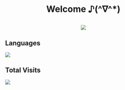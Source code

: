<!--### Hi there 👋-->

<!--
**Mzying2001/Mzying2001** is a ✨ _special_ ✨ repository because its `README.md` (this file) appears on your GitHub profile.

Here are some ideas to get you started:

- 🔭 I’m currently working on ...
- 🌱 I’m currently learning ...
- 👯 I’m looking to collaborate on ...
- 🤔 I’m looking for help with ...
- 💬 Ask me about ...
- 📫 How to reach me: ...
- 😄 Pronouns: ...
- ⚡ Fun fact: ...
-->

<h1 align="center">
  Welcome ♪(^∇^*)
  <br />
  <br />
  <img align="center" src="https://github-readme-stats.vercel.app/api?username=Mzying2001&show_icons=true" />
</h1>

## Languages

![](https://github-readme-stats.vercel.app/api/top-langs/?username=anuraghazra&layout=compact)

## Total Visits

![](https://count.getloli.com/get/@:Mzying2001)
